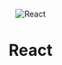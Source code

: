 <div align="center">

![React](https://img.icons8.com/plasticine/60/000000/react.png)

# React

</div>
<!--
## Table of contents

- [Introduction](#introduction)

<br>

### Introduction -->

1. How does a react app knows what content to initially display on the screen?

    <details><summary><b>Answer</b></summary>

    ![React](imgs/r1.png)
    ![React](imgs/r2.png)

    1. first the `index.html` is rendered
    2. the `index.html` has `bundle.js` which renders multiple files including `index.js`
    3. `index.js` renders both, our `App` component and tells it specifically where to render which is inside the element with id root in my `index.html`

    </details>

2. Diffrence between JSX and HTML

    <details><summary><b>Answer</b></summary>

    1. translating inline style

        ```HTML
            <div style="background-color:red;"></div>
        ```

        ```jsx
            <div style={{backgroundColor:'red'}}></div> //first curly braces indicates js variable  and the inner indicates js object
        ```

    2. changing class to className

        ```HTML
            <label class="label">enter your name</label>
        ```

        ```jsx
            <label className="label">enter your name</label>
        ```

    3. jsx can reference js variables/function that would return some text

        ```jsx
            const labelText ="enter your name"

            <label className="label">{labelText}</label>
        ```

        ```jsx
            function  text(){
                return "hi I'm text"
            }

            <button>{text()}</button>
        ```

        ```jsx
            const btnTxt = { text: 'Miss me?' };
            <button style={style}>{btnTxt.text}</button>

        ```

    </details>

3. what are props/properties and how to use them?

    <details><summary><b>Answer</b></summary>

    props is a system for passing data from parent to child component, the goal is to communicate data from parent to the child with ultimate goal of customizing the child component

    1. provide information from parent to child by writing prop name and value on the parent

    2. receive these props in the child first argument with props object and refer to to the values sent in the jsx such that it will look like `props.PropertyNameProvidedFromParent`

    >NB : it's conventional in react that the argument used to receive props data in the child component is named props

    </details>

4. How to send a component as a prop to another component?

    <details><summary><b>Answer</b></summary>
    instead of making a self-closing component `<component/>`
    make a component with a start and ending tag `<component></component>`
    and to send a component as a prop put it between the opening and closing tags for example

    ```jsx
       <ApprovalCard>
            <CommentDetail
                author='Joey'
                date='Yesterday 11:00 AM'
                text='naaahhhhh'
            />
        </ApprovalCard>
    ```

    you then recieve that component from the children key of the props object ie. `props.children` ... <strong>without this your child component won't show up inside its parent!!!</strong>


    </details>

    <!-- <details><summary><b>Answer</b></summary>

    </details> -->
